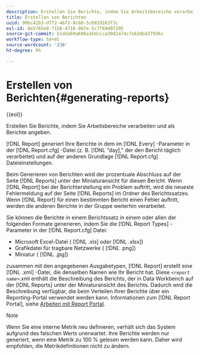 ```yaml
---
description: Erstellen Sie Berichte, indem Sie Arbeitsbereiche verarbeiten und als Berichte angeben.
title: Erstellen von Berichten
uuid: 90bc42b3-d7f2-46f2-8c68-5c682d163f3c
exl-id: 8e5765e8-71b6-4716-96fe-5c7f69407295
source-git-commit: b1dda69a606a16dccca30d2a74c7e63dbd27936c
workflow-type: tm+mt
source-wordcount: '238'
ht-degree: 9%

---
```


# Erstellen von Berichten{#generating-reports}

{{eol}}

Erstellen Sie Berichte, indem Sie Arbeitsbereiche verarbeiten und als Berichte angeben.

[!DNL Report] generiert Ihre Berichte in dem im [!DNL Every] -Parameter in der [!DNL Report.cfg] -Datei (z. B. [!DNL "day],&quot; der den Bericht täglich verarbeitet) und auf der anderen Grundlage [!DNL Report.cfg] Dateieinstellungen.

Beim Generieren von Berichten wird der prozentuale Abschluss auf der Seite [!DNL Reports] unter der Miniaturansicht für diesen Bericht. Wenn [!DNL Report] bei der Berichterstellung ein Problem auftritt, wird die neueste Fehlermeldung auf der Seite [!DNL Reports] im Ordner des Berichtssatzes. Wenn [!DNL Report] für einen bestimmten Bericht einen Fehler auftritt, werden die anderen Berichte in der Gruppe weiterhin verarbeitet.

Sie können die Berichte in einem Berichtssatz in einem oder allen der folgenden Formate generieren, indem Sie die [!DNL Report Types] -Parameter in der [!DNL Report.cfg] Datei:

* Microsoft Excel-Datei ( [!DNL .xls] oder [!DNL .xlsx])
* Grafikdatei für tragbare Netzwerke ( [!DNL .png])
* Miniatur ( [!DNL .jpg])

zusammen mit den angegebenen Ausgabetypen, [!DNL Report] erstellt eine [!DNL .xml] -Datei, die denselben Namen wie Ihr Bericht hat. Diese *`<report name>`*.xml enthält die Beschreibung des Berichts, der in Data Workbench auf der [!DNL Reports] unter der Miniaturansicht des Berichts. Dadurch wird die Beschreibung verfügbar, die beim Verteilen Ihrer Berichte über ein Reporting-Portal verwendet werden kann. Informationen zum [!DNL Report Portal], siehe [Arbeiten mit Report Portal](../../home/c-rpt-oview/c-rpt-portal/c-rpt-portal.md#concept-f692210cad494c00865dbf325eb5ed35).

>[!NOTE]
>
>Wenn Sie eine interne Metrik neu definieren, verhält sich das System aufgrund des falschen Werts unerwartet. Ihre Berichte werden nur generiert, wenn eine Metrik zu 100 % gelesen werden kann. Daher wird empfohlen, die Metrikdefinitionen nicht zu ändern.
